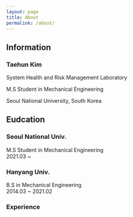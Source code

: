 ```yaml
---
layout: page
title: About
permalink: /about/
---
```


## Information

### Taehun Kim <br>

<div class="social">
  <a href = "https://www.instagram.com/tae_____hun/"><i class="fa fa-instagram fa-2x" style="color:517fa4"></i></a>
  </div>

<i class="fa fa-instagram" aria-hidden="true"></i>

System Health and Risk Management Laboratory

M.S Student in Mechanical Engineering

Seoul National University, South Korea

## Eudcation

### Seoul National Univ.
M.S Student in Mechanical Engineering<br>
2021.03 ~

### Hanyang Univ.
B.S in Mechanical Engineering<br>
2014.03 ~ 2021.02

### Experience
